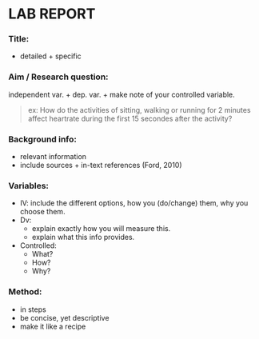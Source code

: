 # LAB REPORT

### Title:
- detailed + specific

### Aim / Research question:
independent var. + dep. var. + make note of your controlled variable.

> ex: How do the activities of sitting, walking or running for 2 minutes affect heartrate during the first 15 secondes after the activity?

### Background info:
- relevant information
- include sources + in-text references (Ford, 2010)

### Variables:
- IV: include the different options, how you (do/change) them, why you choose them.
- Dv: 
	- explain exactly how you will measure this.
	- explain what this info provides.
- Controlled:  
	- What? 
	- How?
	- Why?


### Method:
- in steps
- be concise, yet descriptive
- make it like a recipe
